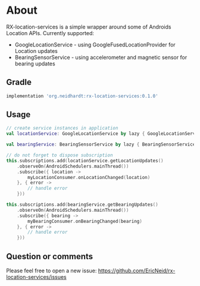 # About

RX-location-services is a simple wrapper around some of Androids Location APIs. Currently supported:

* GoogleLocationService - using GoogleFusedLocationProvider for Location updates
* BearingSensorService - using accelerometer and magnetic sensor for bearing updates

## Gradle

```gradle
implementation 'org.neidhardt:rx-location-services:0.1.0'
```

## Usage

```kotlin
// create service instances in application
val locationService: GoogleLocationService by lazy { GoogleLocationService(this.applicationContext) }

val bearingService: BearingSensorService by lazy { BearingSensorService(this.applicationContext) }
```

```kotlin
// do not forget to dispose subscription
this.subscriptions.add(locationService.getLocationUpdates()
    .observeOn(AndroidSchedulers.mainThread())
    .subscribe({ location ->
        myLocationConsumer.onLocationChanged(location)
    }, { error ->
        // handle error
    }))

this.subscriptions.add(bearingService.getBearingUpdates()
    .observeOn(AndroidSchedulers.mainThread())
    .subscribe({ bearing ->
        myBearingConsumer.onBearingChanged(bearing)
    }, { error ->
        // handle error
    }))
```

## Question or comments

Please feel free to open a new issue:
<https://github.com/EricNeid/rx-location-services/issues>
